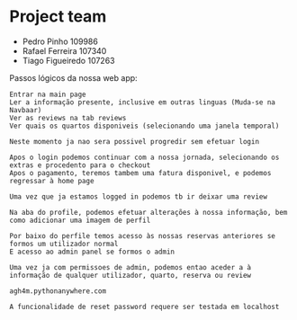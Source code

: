 # Project team
- Pedro Pinho 109986
- Rafael Ferreira 107340
- Tiago Figueiredo 107263


Passos lógicos da nossa web app:

    Entrar na main page
    Ler a informação presente, inclusive em outras linguas (Muda-se na Navbaar)
    Ver as reviews na tab reviews
    Ver quais os quartos disponiveis (selecionando uma janela temporal)
    
    Neste momento ja nao sera possivel progredir sem efetuar login
    
    Apos o login podemos continuar com a nossa jornada, selecionando os extras e procedento para o checkout
    Apos o pagamento, teremos tambem uma fatura disponivel, e podemos regressar à home page
    
    Uma vez que ja estamos logged in podemos tb ir deixar uma review
    
    Na aba do profile, podemos efetuar alterações à nossa informação, bem como adicionar uma imagem de perfil
    
    Por baixo do perfile temos acesso às nossas reservas anteriores se formos um utilizador normal
    E acesso ao admin panel se formos o admin
    
    Uma vez ja com permissoes de admin, podemos entao aceder a à informação de qualquer utilizador, quarto, reserva ou review
    
    agh4m.pythonanywhere.com
    
    A funcionalidade de reset password requere ser testada em localhost
    
    
    

